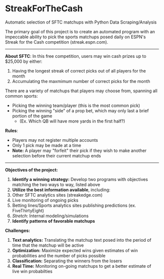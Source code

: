 # StreakForTheCash
Automatic selection of SFTC matchups with Python Data Scraping/Analysis

The primary goal of this project is to create an automated program with an impeccable ability to pick the sports matchups posed daily on ESPN's Streak for the Cash competition (streak.espn.com).

- - - -

__About SFTC__:
In this free competition, users may win cash prizes up to $25,000 by either:

1. Having the longest streak of correct picks out of all players for the month
2. Accumulating the maxmimum number of correct picks for the month

There are a variety of matchups that players may choose from, spanning all common sports:
* Picking the winning team/player (this is the most common pick)
* Picking the winning "side" of a prop bet, which may only last a brief portion of the game
  * (Ex. Which QB will have more yards in the first half?)

__Rules__:
* Players may not register multiple accounts
* Only 1 pick may be made at a time
* __Note:__ A player may "forfeit" their pick if they wish to make another selection before their current matchup ends

- - - -
__Objectives of the project:__

1. __Identify a winning strategy:__ Develop two programs with objectives matching the two ways to way, listed above
2. __Utilize the best information available__, including:
  1. Other SFTC analytics sites (streakedge.com)
  2. Live monitoring of ongoing picks
  3. Betting lines/Sports analytics sites publishing predictions (ex. FiveThirtyEight)
  4. *Stretch*: Internal modeling/simulations
3. __Identify patterns of favorable matchups__

__Challenges:__

1. __Text analytics:__ Translating the matchup text posed into the period of time that the matchup will be active
2. __Optimization:__ Maximize expected wins given estimates of win probabilities and the number of picks possible
3. __Classification:__ Separating the winners from the losers
4. __Real Time:__ Monitoring on-going matchups to get a better estimate of live win probabilties
